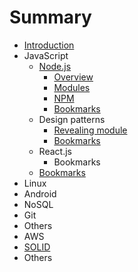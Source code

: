# Summary

* [Introduction](README.md)
* JavaScript
   * [Node.js](nodejs.md)
       * [Overview](new.md)
       * [Modules](modules.md)
       * [NPM](npm.md)
       * [Bookmarks](bookmarks.md)
   * Design patterns
       * [Revealing module](revealing_module.md)
       * [Bookmarks](dp_bookmarks.md)
   * React.js
       * Bookmarks
   * [Bookmarks](js_bookmarks.md)
* Linux
* Android
* NoSQL
* Git
* Others
* AWS
* [SOLID](solid.md)
* Others

